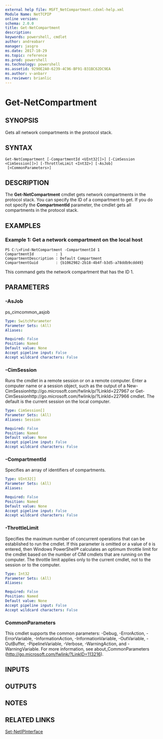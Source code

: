 ```yaml
---
external help file: MSFT_NetCompartment.cdxml-help.xml
Module Name: NetTCPIP
online version: 
schema: 2.0.0
title: Get-NetCompartment
description: 
keywords: powershell, cmdlet
author: andreabarr
manager: jasgro
ms.date: 2017-10-29
ms.topic: reference
ms.prod: powershell
ms.technology: powershell
ms.assetid: 9290E2A0-6239-4C96-BF91-B31BC62DC9EA
ms.author: v-anbarr
ms.reviewer: brianlic
---
```


# Get-NetCompartment

## SYNOPSIS
Gets all network compartments in the protocol stack.

## SYNTAX

```
Get-NetCompartment [-CompartmentId <UInt32[]>] [-CimSession <CimSession[]>] [-ThrottleLimit <Int32>] [-AsJob]
 [<CommonParameters>]
```

## DESCRIPTION
The **Get-NetCompartment** cmdlet gets network compartments in the protocol stack.
You can specify the ID of a compartment to get.
If you do not specify the **CompartmentId** parameter, the cmdlet gets all compartments in the protocol stack.

## EXAMPLES

### Example 1: Get a network compartment on the local host
```
PS C:\>Find-NetCompartment -CompartmentId 1
CompartmentId          : 1
CompartmentDescription : Default Compartment
CompartmentGuid        : {b1062982-2b18-4b4f-b3d5-a78ddb9cdd49}
```

This command gets the network compartment that has the ID 1.

## PARAMETERS

### -AsJob
ps_cimcommon_asjob

```yaml
Type: SwitchParameter
Parameter Sets: (All)
Aliases: 

Required: False
Position: Named
Default value: None
Accept pipeline input: False
Accept wildcard characters: False
```

### -CimSession
Runs the cmdlet in a remote session or on a remote computer.
Enter a computer name or a session object, such as the output of a New-CimSessionhttp://go.microsoft.com/fwlink/p/?LinkId=227967 or Get-CimSessionhttp://go.microsoft.com/fwlink/p/?LinkId=227966 cmdlet.
The default is the current session on the local computer.

```yaml
Type: CimSession[]
Parameter Sets: (All)
Aliases: Session

Required: False
Position: Named
Default value: None
Accept pipeline input: False
Accept wildcard characters: False
```

### -CompartmentId
Specifies an array of identifiers of compartments.

```yaml
Type: UInt32[]
Parameter Sets: (All)
Aliases: 

Required: False
Position: Named
Default value: None
Accept pipeline input: False
Accept wildcard characters: False
```

### -ThrottleLimit
Specifies the maximum number of concurrent operations that can be established to run the cmdlet.
If this parameter is omitted or a value of `0` is entered, then Windows PowerShell® calculates an optimum throttle limit for the cmdlet based on the number of CIM cmdlets that are running on the computer.
The throttle limit applies only to the current cmdlet, not to the session or to the computer.

```yaml
Type: Int32
Parameter Sets: (All)
Aliases: 

Required: False
Position: Named
Default value: None
Accept pipeline input: False
Accept wildcard characters: False
```

### CommonParameters
This cmdlet supports the common parameters: -Debug, -ErrorAction, -ErrorVariable, -InformationAction, -InformationVariable, -OutVariable, -OutBuffer, -PipelineVariable, -Verbose, -WarningAction, and -WarningVariable. For more information, see about_CommonParameters (http://go.microsoft.com/fwlink/?LinkID=113216).

## INPUTS

## OUTPUTS

## NOTES

## RELATED LINKS

[Set-NetIPInterface](./Set-NetIPInterface.md)

